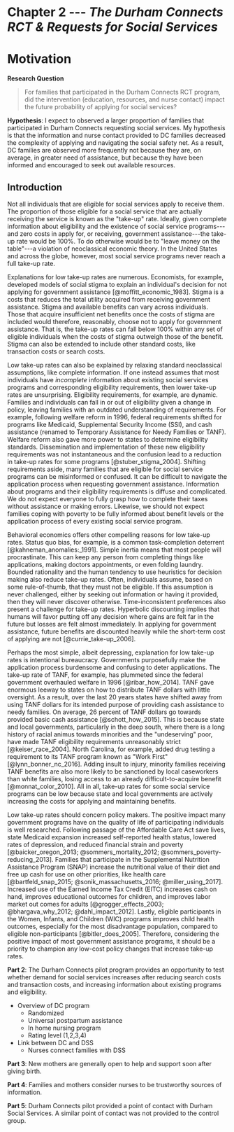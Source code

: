 # Chapter 2 --- *The Durham Connects RCT & Requests for Social Services*


# Motivation

**Research Question**

> For families that participated in the Durham Connects RCT program, did the intervention (education, resources, and nurse contact) impact the future probability of applying for social services?

**Hypothesis**: I expect to observed a larger proportion of families that participated in Durham Connects requesting social services. My hypothesis is that the information and nurse contact provided to DC families decreased the complexity of applying and navigating the social safety net. As a result, DC families are observed more frequently not because they are, on average, in greater need of assistance, but because they have been informed and encouraged to seek out available resources.


## Introduction

Not all individuals that are eligible for social services apply to receive them. The proportion of those eligible for a social service that are actually receiving the service is known as the "take-up" rate. Ideally, given complete information about eligibility and the existence of social service programs---and zero costs in apply for, or receiving, government assistance---the take-up rate would be 100%. To do otherwise would be to "leave money on the table"---a violation of neoclassical economic theory. In the United States and across the globe, however, most social service programs never reach a full take-up rate.

Explanations for low take-up rates are numerous. Economists, for example, developed models of social stigma to explain an individual's decision for not applying for government assistance [@moffitt_economic_1983]. Stigma is a costs that reduces the total utility acquired from receiving government assistance. Stigma and available benefits can vary across individuals. Those that acquire insufficient net benefits once the costs of stigma are included would therefore, reasonably, choose not to apply for government assistance. That is, the take-up rates can fall below 100% within any set of eligible individuals when the costs of stigma outweigh those of the benefit. Stigma can also be extended to include other standard costs, like transaction costs or search costs.

Low take-up rates can also be explained by relaxing standard neoclassical assumptions, like complete information. If one instead assumes that most individuals have *incomplete* information about existing social services programs and corresponding eligibility requirements, then lower take-up rates are unsurprising. Eligibility requirements, for example, are dynamic. Families and individuals can fall in or out of eligibility given a change in policy, leaving families with an outdated understanding of requirements. For example, following welfare reform in 1996, federal requirements shifted for programs like Medicaid, Supplemental Security Income (SSI), and cash assistance (renamed to Temporary Assistance for Needy Families or TANF). Welfare reform also gave more power to states to determine eligibility standards. Dissemination and implementation of these new eligibility requirements was not instantaneous and the confusion lead to a reduction in take-up rates for some programs [@stuber_stigma_2004]. Shifting requirements aside, many families that are eligible for social service programs can be misinformed or confused. It can be difficult to navigate the application process when requesting government assistance. Information about programs and their eligibility requirements is diffuse and complicated. We do not expect everyone to fully grasp how to complete their taxes without assistance or making errors. Likewise, we should not expect families coping with poverty to be fully informed about benefit levels or the application process of every existing social service program.

Behavioral economics offers other compelling reasons for low take-up rates. Status quo bias, for example, is a common task-completion deterrent [@kahneman_anomalies:_1991]. Simple inertia means that most people will procrastinate. This can keep any person from completing things like applications, making doctors appointments, or even folding laundry. Bounded rationality and the human tendency to use heuristics for decision making also reduce take-up rates. Often, individuals assume, based on some rule-of-thumb, that they must not be eligible. If this assumption is never challenged, either by seeking out information or having it provided, then they will never discover otherwise. Time-inconsistent preferences also present a challenge for take-up rates. Hyperbolic discounting implies that humans will favor putting off any decision where gains are felt far in the future but losses are felt almost immediately. In applying for government assistance, future benefits are discounted heavily while the short-term cost of applying are not [@currie_take-up_2006].

Perhaps the most simple, albeit depressing, explanation for low take-up rates is intentional bureaucracy. Governments purposefully make the application process burdensome and confusing to deter applications. The take-up rate of TANF, for example, has plummeted since the federal government overhauled welfare in 1996 [@ribar_how_2014]. TANF gave enormous leeway to states on how to distribute TANF dollars with little oversight. As a result, over the last 20 years states have shifted away from using TANF dollars for its intended purpose of providing cash assistance to needy families. On average, 26 percent of TANF dollars go towards provided basic cash assistance [@schott_how_2015]. This is because state and local governments, particularly in the deep south, where there is a long history of racial animus towards minorities and the "undeserving" poor, have made TANF eligibility requirements unreasonably strict [@keiser_race_2004]. North Carolina, for example, added drug testing a requirement to its TANF program known as "Work First" [@lynn_bonner_nc_2016]. Adding insult to injury, minority families receiving TANF benefits are also more likely to be sanctioned by local caseworkers than white families, losing access to an already difficult-to-acquire benefit [@monnat_color_2010]. All in all, take-up rates for some social service programs can be low because state and local governments are actively increasing the costs for applying and maintaining benefits.

Low take-up rates should concern policy makers. The positive impact many government programs have on the quality of life of participating individuals is well researched. Following passage of the Affordable Care Act save lives, state Medicaid expansion increased self-reported health status, lowered rates of depression, and reduced financial strain and poverty [@baicker_oregon_2013; @sommers_mortality_2012; @sommers_poverty-reducing_2013]. Families that participate in the Supplemental Nutrition Assistance Program (SNAP) increase the nutritional value of their diet and free up cash for use on other priorities, like health care [@bartfeld_snap_2015; @sonik_massachusetts_2016; @miller_using_2017]. Increased use of the Earned Income Tax Credit (EITC) increases cash on hand, improves educational outcomes for children, and improves labor market out comes for adults [@grogger_effects_2003; @bhargava_why_2012; @dahl_impact_2012]. Lastly, eligible participants in the Women, Infants, and Children (WIC) programs improves child health outcomes, especially for the most disadvantage population, compared to eligible non-participants [@bitler_does_2005]. Therefore, considering the positive impact of most government assistance programs, it should be a priority to champion any low-cost policy changes that increase take-up rates.


**Part 2**: The Durham Connects pilot program provides an opportunity to test whether demand for social services increases after reducing search costs and transaction costs, and increasing information about existing programs and eligibility.
  - Overview of DC program
    - Randomized
    - Universal postpartum assistance
    - In home nursing program
    - Rating level (1,2,3,4)
  - Link between DC and DSS
    - Nurses connect families with DSS

**Part 3**: New mothers are generally open to help and support soon after giving birth.

**Part 4**: Families and mothers consider nurses to be trustworthy sources of information.

**Part 5**: Durham Connects pilot provided a point of contact with Durham Social Services. A similar point of contact was not provided to the control group.




